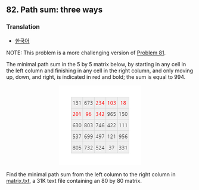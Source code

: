 ## 82. Path sum: three ways

### Translation
* [한국어](./translation-ko.md)

NOTE: This problem is a more challenging version of [Problem 81](/problems_076to100/problem_081).

The minimal path sum in the 5 by 5 matrix below, by starting in any cell in the left column and finishing in any cell in the right column, and only moving up, down, and right, is indicated in red and bold; the sum is equal to 994.

<p align="center">
  <img
    src="./matrix.png"
    alt="131 673 <strong>234</strong> <strong>103</strong> <strong>18</strong><br>
<strong>201</strong> <strong>96</strong> <strong>342</strong> 965 150<br>
630 803 746 422 111<br>
537 699 497 121 956<br>
805 732 524 37 331"
  >
</p>

Find the minimal path sum from the left column to the right column in [matrix.txt](./matrix.txt), a 31K text file containing an 80 by 80 matrix.
